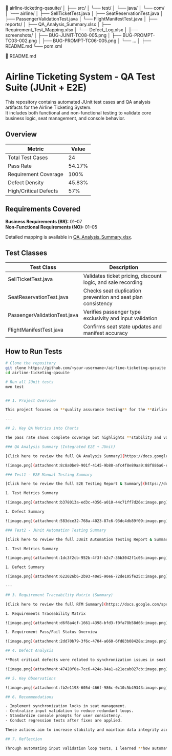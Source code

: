 📁 airline-ticketing-qasuite/
│
├── src/
│   └── test/
│       └── java/
│           └── com/
│               └── airline/
│                   ├── SellTicketTest.java
│                   ├── SeatReservationTest.java
│                   ├── PassengerValidationTest.java
│                   └── FlightManifestTest.java
│
├── reports/
│   ├── QA_Analysis_Summary.xlsx
│   ├── Requirement_Test_Mapping.xlsx
│   └── Defect_Log.xlsx
│
├── screenshots/
│   ├── BUG-JUNIT-TC08-005.png
│   ├── BUG-PROMPT-TC03-002.png
│   ├── BUG-PROMPT-TC06-005.png
│   └── ...
│
├── README.md
└── pom.xml


🧾 README.md
# Airline Ticketing System - QA Test Suite (JUnit + E2E)

This repository contains automated JUnit test cases and QA analysis artifacts for the Airline Ticketing System.  
It includes both functional and non-functional testing to validate core business logic, seat management, and console behavior.


## Overview

| Metric | Value |
|--------|--------|
| Total Test Cases | 24 |
| Pass Rate | 54.17% |
| Requirement Coverage | 100% |
| Defect Density | 45.83% |
| High/Critical Defects | 57% |


## Requirements Covered

**Business Requirements (BR):** 01–07  
**Non-Functional Requirements (NO):** 01–05  

Detailed mapping is available in [QA_Analysis_Summary.xlsx](reports/QA_Analysis_Summary.xlsx).


## Test Classes

| Test Class | Description |
|-------------|--------------|
| SellTicketTest.java | Validates ticket pricing, discount logic, and sale recording |
| SeatReservationTest.java | Checks seat duplication prevention and seat plan consistency |
| PassengerValidationTest.java | Verifies passenger type exclusivity and input validation |
| FlightManifestTest.java | Confirms seat state updates and manifest accuracy |


## How to Run Tests

```bash
# Clone the repository
git clone https://github.com/<your-username>/airline-ticketing-qasuite.git
cd airline-ticketing-qasuite

# Run all JUnit tests
mvn test


## 1. Project Overview

This project focuses on **quality assurance testing** for the **Airline Ticketing Application** developed in **Java**. The goal was to verify that all business and non-functional requirements were correctly implemented through a combination of **JUnit and End-to-End (E2E) tests**. Key testing areas included **seat management, discount logic, and prompt validation**.

---

## 2. Key QA Metrics into Charts

The pass rate shows complete coverage but highlights **stability and validation gaps in the current build.**

### QA Analysis Summary (Integrated E2E + JUnit)

[Click here to review the full QA Analysis Summary](https://docs.google.com/spreadsheets/d/e/2PACX-1vTa5k6aAdRJXrK7lw9Gk1bnGyRnWfn7vWqMmnKSOU_Mkj_ZLiTLr0hQPKQd8-UaPnYstwr4OF96IUrb/pubhtml?gid=69442221&single=true) 

![image.png](attachment:8c8a0be9-901f-4145-9b88-afc4f8e89aa9:88f886a6-cd08-4a43-b2d3-b5d9509bff7b.png)

### Test1 - E2E Manual Testing Summary

[Click here to review the full E2E Testing Report & Summary](https://docs.google.com/spreadsheets/d/e/2PACX-1vTa5k6aAdRJXrK7lw9Gk1bnGyRnWfn7vWqMmnKSOU_Mkj_ZLiTLr0hQPKQd8-UaPnYstwr4OF96IUrb/pubhtml?gid=0&single=true)

1. Test Metrics Summary

![image.png](attachment:b378013a-ed3c-4356-a010-44c71ff7d26e:image.png)

1. Defect Summary

![image.png](attachment:583dce32-768a-4023-87c6-93dc4db89f09:image.png)

### Test2 - JUnit Automation Testing Summary

[Click here to review the full JUnit Automation Testing Report & Summary](https://docs.google.com/spreadsheets/d/e/2PACX-1vTa5k6aAdRJXrK7lw9Gk1bnGyRnWfn7vWqMmnKSOU_Mkj_ZLiTLr0hQPKQd8-UaPnYstwr4OF96IUrb/pubhtml?gid=1885570547&single=true)

1. Test Metrics Summary

![image.png](attachment:1dc3f2cb-952b-4f3f-b2c7-36b3042f1c05:image.png)

1. Defect Summary

![image.png](attachment:622026b6-2b93-40e5-90e6-72de105fe25c:image.png)

---

## 3. Requirement Traceability Matrix (Summary)

[Click here to review the full RTM Summary](https://docs.google.com/spreadsheets/d/e/2PACX-1vTa5k6aAdRJXrK7lw9Gk1bnGyRnWfn7vWqMmnKSOU_Mkj_ZLiTLr0hQPKQd8-UaPnYstwr4OF96IUrb/pubhtml?gid=69442221&single=true) 

1. Requirements Traceability Matrix

![image.png](attachment:d6f8a4cf-1661-4398-bfd3-f0fa78b58d66:image.png)

1. Requirement Pass/Fail Status Overview

![image.png](attachment:2dd70b79-3f6c-4704-a660-6fd83b08428a:image.png)

## 4. Defect Analysis

**Most critical defects were related to synchronization issues in seat management**. Multiple tests confirmed that seat allocation states were not consistently updated between Business and Economy classes. **Another recurring issue was input validation failure in user prompts**, where the system failed to exit invalid input loops properly. These indicate the need for synchronization locks and centralized validation control.

![image.png](attachment:47428f0a-7cc6-424e-94a1-a21ecab027cb:image.png)

## 5. Key Observations

![image.png](attachment:fb2e1198-605d-466f-986c-0c10c5b49343:image.png)

## 6. Recommendations

- Implement synchronization locks in seat management.
- Centralize input validation to reduce redundant loops.
- Standardize console prompts for user consistency.
- Conduct regression tests after fixes are applied.

These actions aim to increase stability and maintain data integrity across seat and pricing modules.

## 7. Reflection

Through automating input validation loop tests, I learned **how automation can significantly reduce time and human error in repetitive QA tasks.** This process helped **identify infinite loop defects and inconsistent prompt handling more effectively than manual testing**. It reinforced my understanding that strategic automation not only improves testing efficiency but also enhances long-term system stability.
